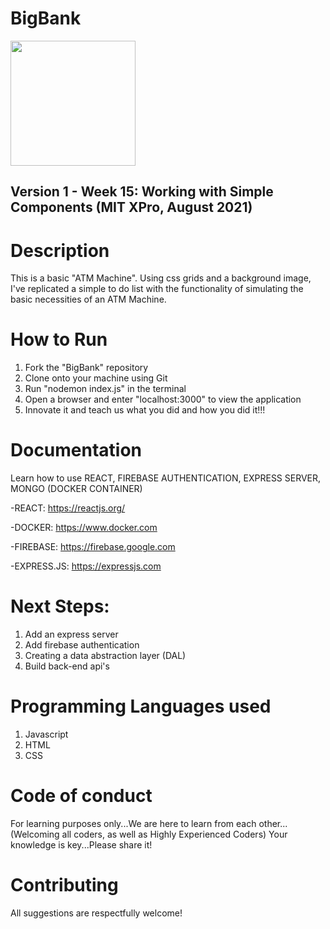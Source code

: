 # BigBank

<img src="https://cdn.pixabay.com/photo/2020/04/24/06/46/piggy-money-bank-5085515_1280.png" width="200px" height="200px" />

## Version 1 - Week 15: Working with Simple Components (MIT XPro, August 2021)

# Description

This is a basic "ATM Machine".  Using css grids and a background image, I've replicated a simple to do list with the functionality of simulating the basic necessities of an ATM Machine. 

# How to Run

1) Fork the "BigBank" repository
2) Clone onto your machine using Git
3) Run "nodemon index.js" in the terminal
4) Open a browser and enter "localhost:3000" to view the application
5) Innovate it and teach us what you did and how you did it!!!


# Documentation

Learn how to use REACT, FIREBASE AUTHENTICATION, EXPRESS SERVER, MONGO (DOCKER CONTAINER)

-REACT: https://reactjs.org/

-DOCKER: https://www.docker.com

-FIREBASE: https://firebase.google.com

-EXPRESS.JS: https://expressjs.com 



# Next Steps:
1) Add an express server
2) Add firebase authentication
3) Creating a data abstraction layer (DAL)
4) Build back-end api's

# Programming Languages used
1) Javascript
2) HTML
3) CSS

# Code of conduct
For learning purposes only...We are here to learn from each other...(Welcoming all coders, as well as Highly Experienced Coders) Your knowledge is key...Please share it!

# Contributing
All suggestions are respectfully welcome! 
